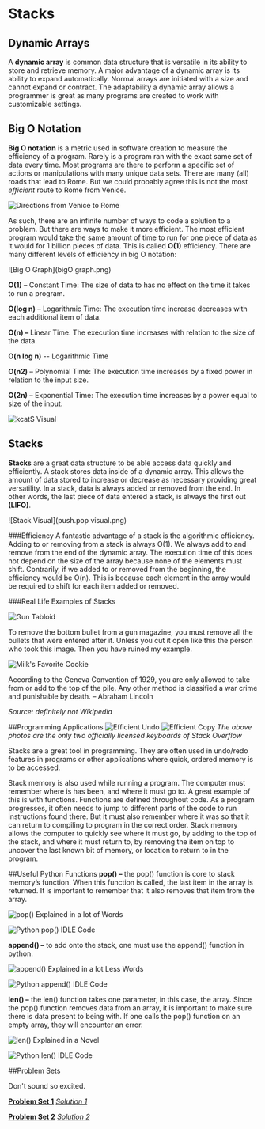 # Stacks

## Dynamic Arrays
A **dynamic array** is common data structure that is versatile in its ability to store and retrieve memory. A major
advantage of a dynamic array is its ability to expand automatically. Normal arrays are initiated with a size and cannot
expand or contract. The adaptability a dynamic array allows a programmer is great as many programs are created to work
with customizable settings.

## Big O Notation
**Big O notation** is a metric used in software creation to measure the efficiency of a program. Rarely is a program ran
with the exact same set of data every time. Most programs are there to perform a specific set of actions or
manipulations with many unique data sets. There are many (all) roads that lead to Rome. But we could probably agree this
is not the most _efficient_ route to Rome from Venice.

![Directions from Venice to Rome](veniceToRome.png)

As such, there are an infinite number of ways to code a solution to a problem. But there are ways to make it more
efficient.  The most efficient program would take the same amount of time to run for one piece of data as it would
for 1 billion pieces of data. This is called **O(1)** efficiency. There are many different levels of efficiency in big O
notation:

![Big O Graph](bigO graph.png)

**O(1)**  – Constant Time: The size of data to has no effect on the time it takes to run a program.

**O(log n)**  – Logarithmic Time: The execution time increase decreases with each additional item of data.

**O(n) –** Linear Time: The execution time increases with relation to the size of the data.

**O(n log n)** -- Logarithmic Time

**O(n2)** – Polynomial Time: The execution time increases by a fixed power in relation to the input size.

**O(2n)** – Exponential Time: The execution time increases by a power equal to size of the input.

![kcatS Visual](kcatS.png)

## Stacks
**Stacks** are a great data structure to be able access data quickly and efficiently. A stack stores data inside of a
dynamic array. This allows the amount of data stored to increase or decrease as necessary providing great versatility.
In a stack, data is always added or removed from the end. In other words, the last piece of data entered a stack, is
always the first out **(LIFO)**.

![Stack Visual](push.pop visual.png)

###Efficiency
A fantastic advantage of a stack is the algorithmic efficiency. Adding to or removing from a stack is always O(1). We
always add to and remove from the end of the dynamic array. The execution time of this does not depend on the size of
the array because none of the elements must shift. Contrarily, if we added to or removed from the beginning, the
efficiency would be O(n). This is because each element in the array would be required to shift for each item added or
removed.

###Real Life Examples of Stacks

![Gun Tabloid](gun_magazine.png)

To remove the bottom bullet from a gun magazine, you must remove all the bullets that were entered after it. Unless
you cut it open like this the person who took this image. Then you have ruined my example.

![Milk's Favorite Cookie](oreos.png)

According to the Geneva Convention of 1929, you are only allowed to take from or add to the top of the pile. Any other
method is classified a war crime and punishable by death. – Abraham Lincoln

_Source: definitely not Wikipedia_

##Programming Applications
![Efficient Undo](ctrl+z.png) ![Efficient Copy](ctrl+c.png)
*The above photos are the only two officially licensed keyboards of Stack Overflow*

Stacks are a great tool in programming. They are often used in undo/redo features in programs or other applications
where quick, ordered memory is to be accessed.

Stack memory is also used while running a program. The computer must remember where is has been, and where it must go
to. A great example of this is with functions. Functions are defined throughout code. As a program progresses, it often
needs to jump to different parts of the code to run instructions found there. But it must also remember where it was so
that it can return to compiling to program in the correct order. Stack memory allows the computer to quickly see where
it must go, by adding to the top of the stack, and where it must return to, by removing the item on top to uncover the
last known bit of memory, or location to return to in the program.

##Useful Python Functions
**pop() –** the pop() function is core to stack memory’s function. When this function is called, the last item in the
array is returned. It is important to remember that it also removes that item from the array.

![pop() Explained in a lot of Words](pop()definition.png)

![Python pop() IDLE Code](pop()code.png)

**append() –** to add onto the stack, one must use the append() function in python.

![append() Explained in a lot Less Words](append()definition.png)

![Python append() IDLE Code](append()code.png)

**len() –** the len() function takes one parameter, in this case, the array. Since the pop() function removes data from
an array, it is important to make sure there is data present to being with. If one calls the pop() function on an empty
array, they will encounter an error.

![len() Explained in a Novel](len()definition.png)

![Python len() IDLE Code](len()code.png)

##Problem Sets

Don't sound so excited.

[**Problem Set 1**](https://github.com/stonks4elon/CSE212_final_project/blob/master/stack_problem_1.py)
[_Solution 1_](https://github.com/stonks4elon/CSE212_final_project/blob/master/stack_solution_1.py)

[**Problem Set 2**](https://github.com/stonks4elon/CSE212_final_project/blob/master/stack_solution_1.py)
[_Solution 2_](https://github.com/stonks4elon/CSE212_final_project/blob/master/stack_solution_1.py)

